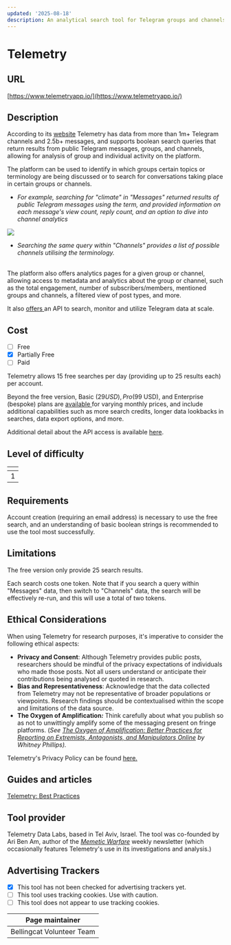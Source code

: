 ```yaml
---
updated: '2025-08-18'
description: An analytical search tool for Telegram groups and channels.
---
```


# Telemetry

## URL

[https://www.telemetryapp.io/](https://www.telemetryapp.io/)

## Description

According to its [website](https://www.telemetryapp.io/product) Telemetry has data from more than 1m+ Telegram channels and 2.5b+ messages, and supports boolean search queries that return results from public Telegram messages, groups, and channels, allowing for analysis of group and individual activity on the platform.

The platform can be used to identify in which groups certain topics or terminology are being discussed or to search for conversations taking place in certain groups or channels.

* _For example, searching for "climate" in "Messages" returned results of public Telegram messages using the term, and provided information on each message's view count, reply count, and an option to dive into channel analytics_

![](<.gitbook/assets/image (4).png>)

* _Searching the same query within "Channels" provides a list of possible channels utilising the terminology._\
  <img src=".gitbook/assets/image (5).png" alt="" data-size="original">

The platform also offers analytics pages for a given group or channel, allowing access to metadata and analytics about the group or channel, such as the total engagement, number of subscribers/members, mentioned groups and channels, a filtered view of post types, and more.

It also [offers ](https://www.telemetryapp.io/product)an API to search, monitor and utilize Telegram data at scale.

## Cost

* [ ] Free
* [x] Partially Free
* [ ] Paid

Telemetry allows 15 free searches per day (providing up to 25 results each) per account.

Beyond the free version, Basic ($29 USD), Pro ($99 USD), and Enterprise (bespoke) plans are [available ](https://www.telemetryapp.io/pricing)for varying monthly prices, and include additional capabilities such as more search credits, longer data lookbacks in searches, data export options, and more.

Additional detail about the API access is available [here](https://api.telemetryapp.io/docs/).

## Level of difficulty

<table><thead><tr><th data-type="rating" data-max="5"></th></tr></thead><tbody><tr><td>1</td></tr></tbody></table>

## Requirements

Account creation (requiring an email address) is necessary to use the free search, and an understanding of basic boolean strings is recommended to use the tool most successfully.

## Limitations

The free version only provide 25 search results.

Each search costs one token. Note that if you search a query within "Messages" data, then switch to "Channels" data, the search will be effectively re-run, and this will use a total of two tokens.

## Ethical Considerations

When using Telemetry for research purposes, it's imperative to consider the following ethical aspects:

* **Privacy and Consent**: Although Telemetry provides public posts, researchers should be mindful of the privacy expectations of individuals who made those posts. Not all users understand or anticipate their contributions being analysed or quoted in research.
* **Bias and Representativeness**: Acknowledge that the data collected from Telemetry may not be representative of broader populations or viewpoints. Research findings should be contextualised within the scope and limitations of the data source.
* **The Oxygen of Amplification**_**:**_ Think carefully about what you publish so as not to unwittingly amplify some of the messaging present on fringe platforms. (_See_ [_The Oxygen of Amplification: Better Practices for Reporting on Extremists, Antagonists, and Manipulators Online_](https://datasociety.net/library/oxygen-of-amplification/) _by Whitney Phillips)._

Telemetry's Privacy Policy can be found [here.](https://www.telemetryapp.io/policies/privacy-policy)

## Guides and articles

[Telemetry: Best Practices](https://www.telemetryapp.io/blog/post/telegram-best-practices)

## Tool provider

Telemetry Data Labs, based in Tel Aviv, Israel. The tool was co-founded by Ari Ben Am, author of the [_Memetic Warfare_](https://www.memeticwarfare.io/p/memetic-warfare-weekly-tasteful-binary) weekly newsletter (which occasionally features Telemetry's use in its investigations and analysis.)

## Advertising Trackers

* [x] This tool has not been checked for advertising trackers yet.
* [ ] This tool uses tracking cookies. Use with caution.
* [ ] This tool does not appear to use tracking cookies.

| Page maintainer           |
| ------------------------- |
| Bellingcat Volunteer Team |
